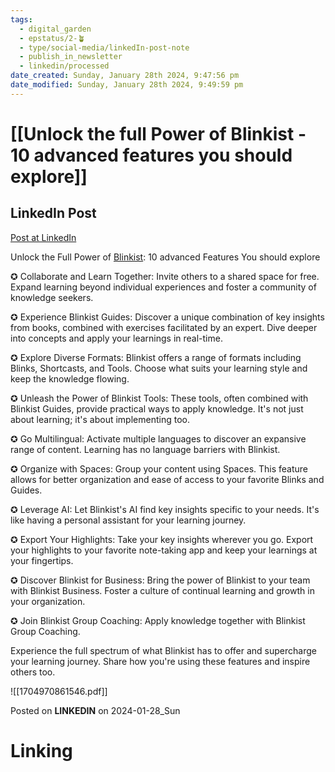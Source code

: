 ```yaml
---
tags:
  - digital_garden
  - epstatus/2-🪴
  - type/social-media/linkedIn-post-note
  - publish_in_newsletter
  - linkedin/processed
date_created: Sunday, January 28th 2024, 9:47:56 pm
date_modified: Sunday, January 28th 2024, 9:49:59 pm
---
```

# [[Unlock the full Power of Blinkist - 10 advanced features you should explore]]

## LinkedIn Post
[Post at LinkedIn](https://www.linkedin.com/posts/sebastiankamilli_unlock-the-full-power-of-blinkist-10-features-activity-7151171040721715202-RcmB?utm_source=share&utm_medium=member_desktop)

Unlock the Full Power of [Blinkist](https://www.linkedin.com/company/blinkist/): 10 advanced Features You should explore  
  
✪ Collaborate and Learn Together: Invite others to a shared space for free. Expand learning beyond individual experiences and foster a community of knowledge seekers.  
  
✪ Experience Blinkist Guides: Discover a unique combination of key insights from books, combined with exercises facilitated by an expert. Dive deeper into concepts and apply your learnings in real-time.  
  
✪ Explore Diverse Formats: Blinkist offers a range of formats including Blinks, Shortcasts, and Tools. Choose what suits your learning style and keep the knowledge flowing.  
  
✪ Unleash the Power of Blinkist Tools: These tools, often combined with Blinkist Guides, provide practical ways to apply knowledge. It's not just about learning; it's about implementing too.  
  
✪ Go Multilingual: Activate multiple languages to discover an expansive range of content. Learning has no language barriers with Blinkist.  
  
✪ Organize with Spaces: Group your content using Spaces. This feature allows for better organization and ease of access to your favorite Blinks and Guides.  
  
✪ Leverage AI: Let Blinkist's AI find key insights specific to your needs. It's like having a personal assistant for your learning journey.  
  
✪ Export Your Highlights: Take your key insights wherever you go. Export your highlights to your favorite note-taking app and keep your learnings at your fingertips.  
  
✪ Discover Blinkist for Business: Bring the power of Blinkist to your team with Blinkist Business. Foster a culture of continual learning and growth in your organization.  
  
✪ Join Blinkist Group Coaching: Apply knowledge together with Blinkist Group Coaching.  
  
Experience the full spectrum of what Blinkist has to offer and supercharge your learning journey. Share how you're using these features and inspire others too.

![[1704970861546.pdf]]

Posted on **LINKEDIN** on 2024-01-28_Sun
# Linking